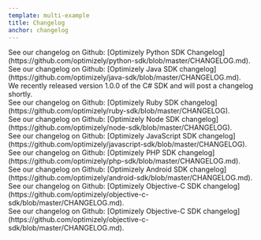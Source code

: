 ```yaml
---
template: multi-example
title: Changelog
anchor: changelog
---
```


<div class="hidden" data-language-content="language" data-language="python">
See our changelog on Github: [Optimizely Python SDK Changelog](https://github.com/optimizely/python-sdk/blob/master/CHANGELOG.md).
</div>

<div class="hidden" data-language-content="language" data-language="java">
See our changelog on Github: [Optimizely Java SDK changelog](https://github.com/optimizely/java-sdk/blob/master/CHANGELOG.md).
</div>

<div class="hidden" data-language-content="language" data-language="csharp">
We recently released version 1.0.0 of the C# SDK and will post a changelog shortly.
</div>

<div class="hidden" data-language-content="language" data-language="ruby">
See our changelog on Github: [Optimizely Ruby SDK changelog](https://github.com/optimizely/ruby-sdk/blob/master/CHANGELOG).
</div>

<div class="hidden" data-language-content="language" data-language="node">
See our changelog on Github: [Optimizely Node SDK changelog](https://github.com/optimizely/node-sdk/blob/master/CHANGELOG).
</div>

<div class="hidden" data-language-content="language" data-language="javascript">
See our changelog on Github: [Optimizely JavaScript SDK changelog](https://github.com/optimizely/javascript-sdk/blob/master/CHANGELOG).
</div>

<div class="hidden" data-language-content="language" data-language="php">
See our changelog on Github: [Optimizely PHP SDK changelog](https://github.com/optimizely/php-sdk/blob/master/CHANGELOG.md).
</div>

<div class="hidden" data-language-content="language" data-language="android">
See our changelog on Github: [Optimizely Android SDK changelog](https://github.com/optimizely/android-sdk/blob/master/CHANGELOG.md).
</div>

<div class="hidden" data-language-content="language" data-language="objectivec">
See our changelog on Github: [Optimizely Objective-C SDK changelog](https://github.com/optimizely/objective-c-sdk/blob/master/CHANGELOG.md).
</div>

<div class="hidden" data-language-content="language" data-language="swift">
See our changelog on Github: [Optimizely Objective-C SDK changelog](https://github.com/optimizely/objective-c-sdk/blob/master/CHANGELOG.md).
</div>

<br>
